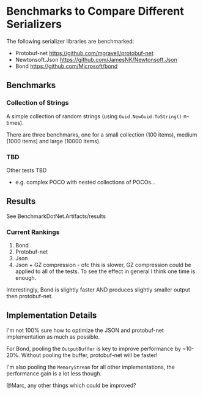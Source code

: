 # Benchmarks to Compare Different Serializers

The following serializer libraries are benchmarked:

* Protobuf-net https://github.com/mgravell/protobuf-net
* Newtonsoft.Json https://github.com/JamesNK/Newtonsoft.Json
* Bond https://github.com/Microsoft/bond

## Benchmarks

### Collection of Strings
A simple collection of random strings (using `Guid.NewGuid.ToString()` n-times).

There are three benchmarks, one for a small collection (100 items), medium (1000 items) and large (10000 items).

### TBD
Other tests TBD

* e.g. complex POCO with nested collections of POCOs...

## Results

See BenchmarkDotNet.Artifacts/results

### Current Rankings
1. Bond
2. Protobuf-net
3. Json
4. Json + GZ compression - ofc this is slower, GZ compression could be applied to all of the tests. To see the effect in general I think one time is enough.

Interestingly, Bond is slightly faster AND produces slightly smaller output then protobuf-net.


## Implementation Details

I'm not 100% sure how to optimize the JSON and protobuf-net implementation as much as possible. 

For Bond, pooling the `OutputBuffer` is key to improve performance by ~10-20%. Without pooling the buffer, protobuf-net will be faster!

I'm also pooling the `MemoryStream` for all other implementations, the performance gain is a lot less though.

@Marc, any other things which could be improved?